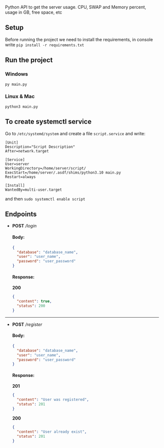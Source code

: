Python API to get the server usage. CPU, SWAP and Memory percent, usage in GB, free space, etc

## Setup

Before running the project we need to install the requirements, in console write `pip install -r requirements.txt`

## Run the project

### Windows

`py main.py`

### Linux & Mac

`python3 main.py`

## To create systemctl service

Go to `/etc/systemd/system` and create a file `script.service` and write:

```
[Unit]
Description="Script Description"
After=network.target

[Service]
User=server
WorkingDirectory=/home/server/script/
ExecStart=/home/server/.asdf/shims/python3.10 main.py
Restart=always

[Install]
WantedBy=multi-user.target
```

and then `sudo systemctl enable script`

## Endpoints

- <b>POST</b> _/login_

  #### Body:

  ```json
  {
    "database": "database_name",
    "user": "user_name",
    "password": "user_password"
  }
  ```

  #### Response:

  <b>200</b>

  ```json
  {
    "content": true,
    "status": 200
  }
  ```

---

- <b>POST</b> _/register_

  #### Body:

  ```json
  {
    "database": "database_name",
    "user": "user_name",
    "password": "user_password"
  }
  ```

  #### Response:

  <b>201</b>

  ```json
  {
    "content": "User was registered",
    "status": 201
  }
  ```

  <b>200</b>

  ```json
  {
    "content": "User already exist",
    "status": 201
  }
  ```
